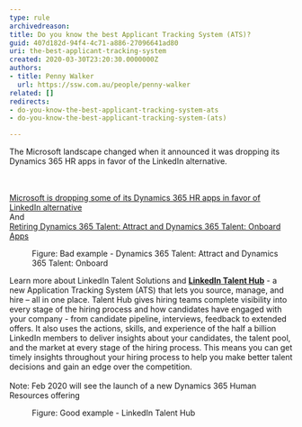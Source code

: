 ```yaml
---
type: rule
archivedreason: 
title: Do you know the best Applicant Tracking System (ATS)?
guid: 407d182d-94f4-4c71-a886-27096641ad80
uri: the-best-applicant-tracking-system
created: 2020-03-30T23:20:30.0000000Z
authors:
- title: Penny Walker
  url: https://ssw.com.au/people/penny-walker
related: []
redirects:
- do-you-know-the-best-applicant-tracking-system-ats
- do-you-know-the-best-applicant-tracking-system-(ats)

---
```



​The Microsoft landscape changed when it announced it was dropping its Dynamics 365 HR apps in favor of the LinkedIn alternative.&#160;<br>
<br><excerpt class='endintro'></excerpt><br>
<p class="ssw15-rteElement-GreyBox"><a href="https&#58;//www.zdnet.com/article/microsoft-is-dropping-some-of-its-dynamics-365-hr-apps-in-favor-of-linkedin-alternative/">Microsoft is dropping some of its Dynamics 365 HR apps in favor of LinkedIn alternative​</a><br>And<br><a href="https&#58;//community.dynamics.com/365/talent/b/dynamics365fortalent/posts/retiring-dynamics-365-talent-attract-and-onboard-apps">Retiring Dynamics 365 Talent&#58; Attract and Dynamics 365 Talent&#58; Onboard Apps</a><br></p><dd class="ssw15-rteElement-FigureBad">​Figure&#58; Bad example - Dynamics 365 Talent&#58; Attract and Dynamics 365 Talent&#58; Onboard</dd><p class="ssw15-rteElement-GreyBox">Learn more about LinkedIn Talent Solutions and&#160;<b><a href="https&#58;//business.linkedin.com/talent-solutions/talent-hub">LinkedIn Talent Hub</a></b> - a new Application Tracking System (ATS) that lets you source, manage, and hire – all in one place. Talent Hub gives hiring teams complete visibility into every stage of the hiring process and how candidates have engaged with your company - from candidate pipeline, interviews, feedback to extended offers. It also uses the actions, skills, and experience of the half a billion LinkedIn members to deliver insights about your candidates, the talent pool, and the market at every stage of the hiring process. This means you can get timely insights throughout your hiring process to help you make better talent decisions and gain an edge over the competition. &#160;&#160;<br><br>Note&#58; Feb 2020 will see the launch of a new Dynamics 365 Human Resources offering</p><dd class="ssw15-rteElement-FigureGood">Figure&#58; Good example - LinkedIn Talent Hub​​<br></dd>


